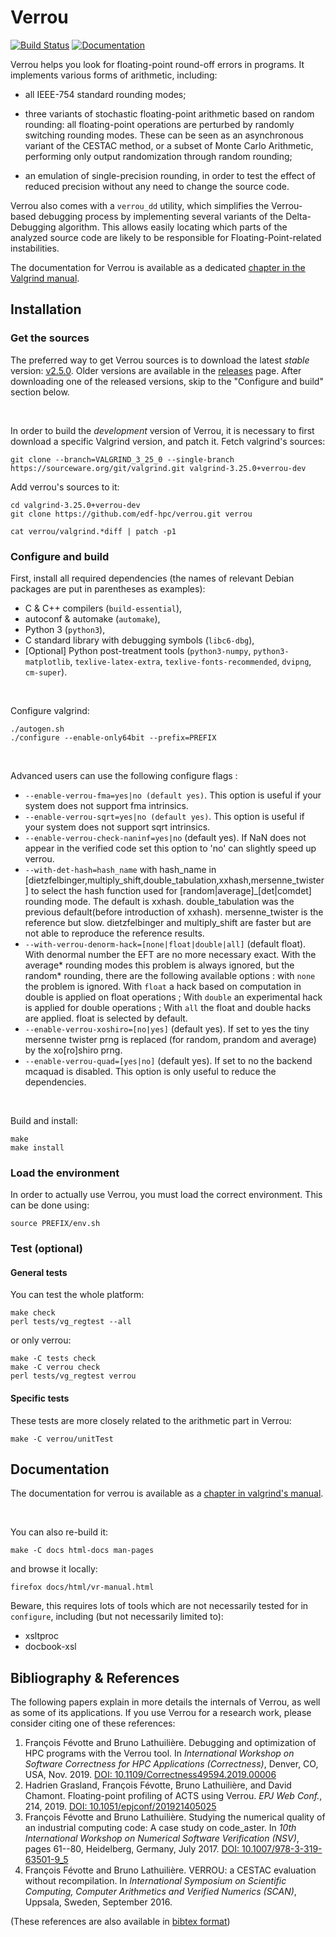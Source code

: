 # Verrou

[![Build Status](https://travis-ci.org/edf-hpc/verrou.svg?branch=master)](https://travis-ci.org/edf-hpc/verrou) 
[![Documentation](https://img.shields.io/badge/docs-latest-blue.svg)](http://edf-hpc.github.io/verrou/vr-manual.html)

Verrou helps you look for floating-point round-off errors in programs. It
implements various forms of arithmetic, including:

- all IEEE-754 standard rounding modes;

- three variants of stochastic floating-point arithmetic based on random rounding:
  all floating-point operations are perturbed by randomly switching rounding
  modes. These can be seen as an asynchronous variant of the CESTAC method, or a
  subset of Monte Carlo Arithmetic, performing only output randomization through
  random rounding;

- an emulation of single-precision rounding, in order to test the effect of
  reduced precision without any need to change the source code.

Verrou also comes with a `verrou_dd` utility, which simplifies the Verrou-based
debugging process by implementing several variants of the Delta-Debugging
algorithm. This allows easily locating which parts of the analyzed source code
are likely to be responsible for Floating-Point-related instabilities.

The documentation for Verrou is available as a dedicated [chapter in the
Valgrind manual](http://edf-hpc.github.io/verrou/vr-manual.html).


## Installation

### Get the sources

The preferred way to get Verrou sources is to download the latest *stable*
version: [v2.5.0](https://github.com/edf-hpc/verrou/releases/latest).
Older versions are available in the [releases](https://github.com/edf-hpc/verrou/releases)
page. After downloading one of the released versions, skip to the "Configure
and build" section below.

<p>&nbsp;</p>

In order to build the *development* version of Verrou, it is necessary to first
download a specific Valgrind version, and patch it. Fetch valgrind's sources:

    git clone --branch=VALGRIND_3_25_0 --single-branch https://sourceware.org/git/valgrind.git valgrind-3.25.0+verrou-dev


Add verrou's sources to it:

    cd valgrind-3.25.0+verrou-dev
    git clone https://github.com/edf-hpc/verrou.git verrou

    cat verrou/valgrind.*diff | patch -p1


### Configure and build

First, install all required dependencies (the names of relevant Debian packages
are put in parentheses as examples):

- C & C++ compilers (`build-essential`),
- autoconf & automake (`automake`),
- Python 3 (`python3`),
- C standard library with debugging symbols (`libc6-dbg`),
- [Optional] Python post-treatment tools (`python3-numpy`, `python3-matplotlib`, `texlive-latex-extra`, `texlive-fonts-recommended`, `dvipng`, `cm-super`).

<p>&nbsp;</p>

Configure valgrind:

    ./autogen.sh
    ./configure --enable-only64bit --prefix=PREFIX

<p>&nbsp;</p>

Advanced users can use the following configure flags :
- `--enable-verrou-fma=yes|no (default yes)`. This option is useful if your system does not support fma intrinsics.
- `--enable-verrou-sqrt=yes|no (default yes)`. This option is useful if your system does not support sqrt intrinsics.
- `--enable-verrou-check-naninf=yes|no` (default yes). If NaN does not appear in the verified code set this option to 'no' can slightly speed up verrou.
- `--with-det-hash=hash_name` with hash_name in [dietzfelbinger,multiply_shift,double_tabulation,xxhash,mersenne_twister] to select the hash function used for [random|average]_[det|comdet] rounding mode. The default is xxhash. double_tabulation was the previous default(before introduction of xxhash). mersenne_twister is the reference but slow. dietzfelbinger and multiply_shift are faster but are not able to reproduce the reference results.
- `--with-verrou-denorm-hack=[none|float|double|all]` (default float). With denormal number the EFT are no more necessary exact. With the average* rounding modes this problem is always ignored, but the random* rounding, there are the following available options :  with  `none` the problem is ignored. With `float` a hack based on computation in double is applied on float operations ; With `double` an experimental hack is applied for double operations ; With `all` the float and double hacks are applied. float is selected by default.
- `--enable-verrou-xoshiro=[no|yes]` (default yes). If set to yes the tiny mersenne twister prng is replaced (for random, prandom and average) by the xo[ro]shiro prng.
- `--enable-verrou-quad=[yes|no]` (default yes). If set to no the backend mcaquad is disabled. This option is only useful to reduce the dependencies.

<p>&nbsp;</p>

Build and install:

    make
    make install


### Load the environment

In order to actually use Verrou, you must load the correct environment. This can
be done using:

    source PREFIX/env.sh


### Test (optional)

#### General tests

You can test the whole platform:

    make check
    perl tests/vg_regtest --all
    
or only verrou:

    make -C tests check
    make -C verrou check
    perl tests/vg_regtest verrou
    
    
#### Specific tests

These tests are more closely related to the arithmetic part in Verrou:

    make -C verrou/unitTest


## Documentation

The documentation for verrou is available as a
[chapter in valgrind's manual](//edf-hpc.github.io/verrou/vr-manual.html).

<p>&nbsp;</p>

You can also re-build it:

    make -C docs html-docs man-pages

and browse it locally:

    firefox docs/html/vr-manual.html


Beware, this requires lots of tools which are not necessarily tested for in
`configure`, including (but not necessarily limited to):

  - xsltproc
  - docbook-xsl


## Bibliography & References

The following papers explain in more details the internals of Verrou, as well as
some of its applications. If you use Verrou for a research work, please consider
citing one of these references:

1. François Févotte and Bruno Lathuilière. Debugging and optimization of HPC
   programs with the Verrou tool. In *International Workshop on Software
   Correctness for HPC Applications (Correctness)*, Denver, CO, USA,
   Nov. 2019. [DOI: 10.1109/Correctness49594.2019.00006](http://dx.doi.org/10.1109/Correctness49594.2019.00006)
1. Hadrien Grasland, François Févotte, Bruno Lathuilière, and David
   Chamont. Floating-point profiling of ACTS using Verrou. *EPJ Web Conf.*, 214, 2019.
   [DOI: 10.1051/epjconf/201921405025](http://dx.doi.org/10.1051/epjconf/201921405025)
1. François Févotte and Bruno Lathuilière. Studying the numerical quality of an
   industrial computing code: A case study on code_aster. In *10th International
   Workshop on Numerical Software Verification (NSV)*, pages 61--80, Heidelberg,
   Germany,
   July 2017. [DOI: 10.1007/978-3-319-63501-9_5](http://dx.doi.org/10.1007/978-3-319-63501-9_5)
1. François Févotte and Bruno Lathuilière. VERROU: a CESTAC evaluation without
   recompilation. In *International Symposium on Scientific Computing, Computer
   Arithmetics and Verified Numerics (SCAN)*, Uppsala, Sweden, September 2016.

(These references are also available in [bibtex format](verrou.bib))
